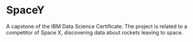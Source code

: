 # SpaceY
A capstone of the IBM Data Science Certificate. The project is related to a competitor of Space X, discovering data about rockets leaving to space.
